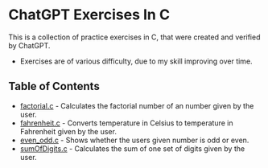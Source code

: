 # ChatGPT Exercises In C

This is a collection of practice exercises in C, that were created and verified by ChatGPT.

- Exercises are of various difficulty, due to my skill improving over time.

## Table of Contents

- [factorial.c](./factorial.c) - Calculates the factorial number of an number given by the user.
- [fahrenheit.c](./fahrenheit.c) - Converts temperature in Celsius to temperature in Fahrenheit given by the user.
- [even_odd.c](./even_odd.c) - Shows whether the users given number is odd or even.
- [sumOfDigits.c](./sumOFDigits.c) - Calculates the sum of one set of digits given by the user.
